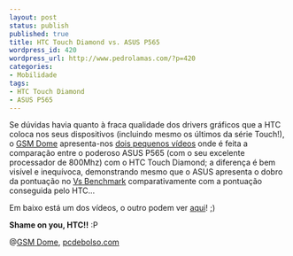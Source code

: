 ```yaml
---
layout: post
status: publish
published: true
title: HTC Touch Diamond vs. ASUS P565
wordpress_id: 420
wordpress_url: http://www.pedrolamas.com/?p=420
categories:
- Mobilidade
tags:
- HTC Touch Diamond
- ASUS P565
---
```

Se dúvidas havia quanto à fraca qualidade dos drivers gráficos que a HTC coloca nos seus dispositivos (incluindo mesmo os últimos da série Touch!), o [GSM Dome](http://www.gsmdome.com) apresenta-nos [dois pequenos vídeos](http://www.gsmdome.com/asus/asus-p565-versus-touch-diamond-in-video-comparison_1704) onde é feita a comparação entre o poderoso ASUS P565 (com o seu excelente processador de 800Mhz) com o HTC Touch Diamond; a diferença é bem visível e inequívoca, demonstrando mesmo que o ASUS apresenta o dobro da pontuação no [Vs Benchmark](http://www.virtualspaghetti.com/index.php?index=2) comparativamente com a pontuação conseguida pelo HTC...

Em baixo está um dos vídeos, o outro podem ver [aqui](http://www.youtube.com/watch?v=UZHYimU-VHM&eurl=http://www.gsmdome.com/asus/asus-p565-versus-touch-diamond-in-video-comparison_1704)! ;)

**Shame on you, HTC!!** :P

@[GSM Dome](http://www.gsmdome.com/asus/asus-p565-versus-touch-diamond-in-video-comparison_1704), [pcdebolso.com](http://www.pcdebolso.com/notVer.asp?id=3772)
